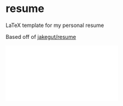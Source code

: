 # resume

LaTeX template for my personal resume

Based off of [jakegut/resume](https://github.com/jakegut/resume)

![Resume Preview](resume.pdf)
